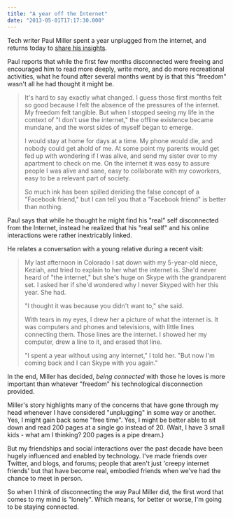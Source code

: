 ```yaml
---
title: "A year off the Internet"
date: "2013-05-01T17:17:30.000"
---
```


Tech writer Paul Miller spent a year unplugged from the internet, and returns today to [share his insights](http://www.theverge.com/2013/5/1/4279674/im-still-here-back-online-after-a-year-without-the-internet).

Paul reports that while the first few months disconnected were freeing and encouraged him to read more deeply, write more, and do more recreational activities, what he found after several months went by is that this "freedom" wasn't all he had thought it might be.

> It's hard to say exactly what changed. I guess those first months felt so good because I felt the absence of the pressures of the internet. My freedom felt tangible. But when I stopped seeing my life in the context of "I don't use the internet," the offline existence became mundane, and the worst sides of myself began to emerge.
> 
> I would stay at home for days at a time. My phone would die, and nobody could get ahold of me. At some point my parents would get fed up with wondering if I was alive, and send my sister over to my apartment to check on me. On the internet it was easy to assure people I was alive and sane, easy to collaborate with my coworkers, easy to be a relevant part of society.
> 
> So much ink has been spilled deriding the false concept of a "Facebook friend," but I can tell you that a "Facebook friend" is better than nothing.

Paul says that while he thought he might find his "real" self disconnected from the Internet, instead he realized that his "real self" and his online interactions were rather inextricably linked.

He relates a conversation with a young relative during a recent visit:

> My last afternoon in Colorado I sat down with my 5-year-old niece, Keziah, and tried to explain to her what the internet is. She'd never heard of "the internet," but she's huge on Skype with the grandparent set. I asked her if she'd wondered why I never Skyped with her this year. She had.
> 
> "I thought it was because you didn't want to," she said.
> 
> With tears in my eyes, I drew her a picture of what the internet is. It was computers and phones and televisions, with little lines connecting them. Those lines are the internet. I showed her my computer, drew a line to it, and erased that line.
> 
> "I spent a year without using any internet," I told her. "But now I'm coming back and I can Skype with you again."

In the end, Miller has decided, _being connected_ with those he loves is more important than whatever "freedom" his technological disconnection provided.

Miller's story highlights many of the concerns that have gone through my head whenever I have considered "unplugging" in some way or another. Yes, I might gain back some "free time". Yes, I might be better able to sit down and read 200 pages at a single go instead of 20. (Wait, I have 3 small kids - what am I thinking? 200 pages is a pipe dream.)

But my friendships and social interactions over the past decade have been hugely influenced and enabled by technology. I've made friends over Twitter, and blogs, and forums; people that aren't just 'creepy internet friends' but that have become real, embodied friends when we've had the chance to meet in person.

So when I think of disconnecting the way Paul Miller did, the first word that comes to my mind is "lonely". Which means, for better or worse, I'm going to be staying connected.
